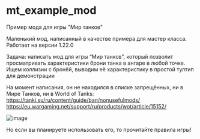 # mt_example_mod
Пример мода для игры "Мир танков"

Маленький мод, написанный в качестве примера для мастер класса.
Работает на версии 1.22.0 

Задача: написать мод для игры “Мир танков”, который позволит просматривать характеристики брони танка в ангаре в любой точке.
Ищем коллизии с бронёй, выводим её характеристику в простой тултип для демонстрации

На момент написания, он не находился в списке запрещённых,
ни в Мире Танков, ни в World of Tanks:
https://tanki.su/ru/content/guide/ban/nonusefulmods/
https://eu.wargaming.net/support/ru/products/wot/article/15152/

![image](https://github.com/vla-parfenkov/mt_example_mod/assets/26526836/db92b130-688f-40cd-a5fb-7ce6d077d9ac)

Но если вы планируете использовать его, то прочитайте правила игры!
